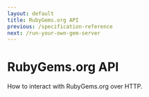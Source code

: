 ```yaml
---
layout: default
title: RubyGems.org API
previous: /specification-reference
next: /run-your-own-gem-server
---
```


RubyGems.org API
=====================

How to interact with RubyGems.org over HTTP.
